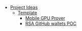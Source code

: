 * [Project Ideas](#project-ideas)
   * [Template](#template)
      * [Mobile GPU Prover](#mobile-gpu-prover)
      * [RSA GitHub wallets POC](#rsa-github-wallets-poc)
